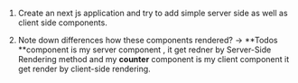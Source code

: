 1. Create an next js application and try to add simple server side as well as client side components.

2. Note down differences how these components rendered?
   -> **Todos **component is my server component , it get redner by Server-Side Rendering method and my **counter** component is my client  component it get render by client-side rendering.
